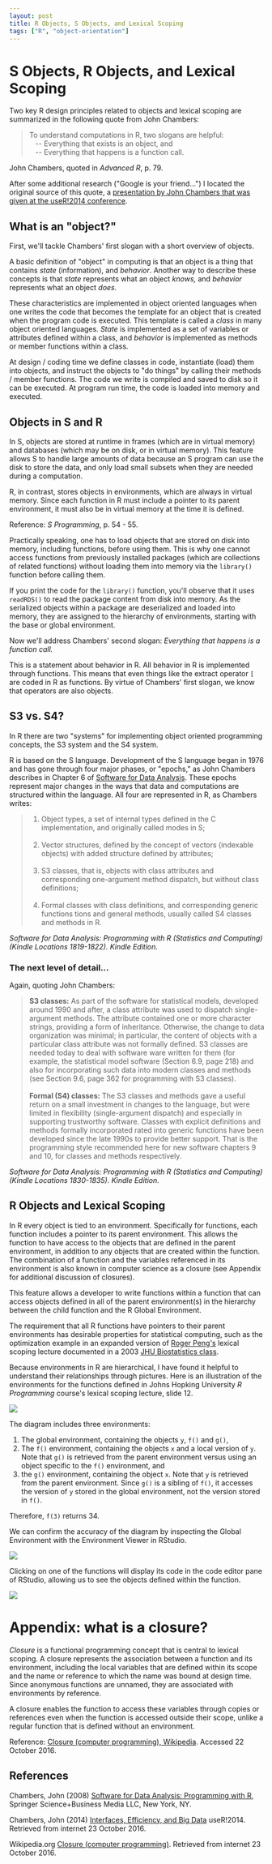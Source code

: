 ```yaml
---
layout: post
title: R Objects, S Objects, and Lexical Scoping
tags: ["R", "object-orientation"]
---
```


# S Objects, R Objects, and Lexical Scoping

Two key R design principles related to objects and lexical scoping are summarized in the following quote from John Chambers:

> To understand computations in R, two slogans are helpful:<br>
> &nbsp;&nbsp;&nbsp;-- Everything that exists is an object, and <br>
> &nbsp;&nbsp;&nbsp;-- Everything that happens is a function call.

John Chambers, quoted in *Advanced R*, p. 79.


After some additional research ("Google is your friend...") I located the original source of this quote, a [presentation by John Chambers that was given at the useR!2014 conference](http://user2014.stat.ucla.edu/files/chambers.pdf).

## What is an "object?"

First, we'll tackle Chambers' first slogan with a short overview of objects.

A basic definition of "object" in computing is that an object is a thing that contains *state* (information), and *behavior*. Another way to describe these concepts is that *state* represents what an object *knows,* and *behavior* represents what an object *does.*

These characteristics are implemented in object oriented languages when one writes the code that becomes the template for an object that is created when the program code is executed. This template is called a *class* in many object oriented languages. *State* is implemented as a set of variables or attributes defined within a class, and *behavior* is implemented as methods or member functions within a class.

At design / coding time we define classes in code, instantiate (load) them into objects, and instruct the objects to "do things" by calling their methods / member functions. The code we write is compiled and saved to disk so it can be executed.  At program run time, the code is loaded into memory and executed.

## Objects in S and R

In S, objects are stored at runtime in frames (which are in virtual memory) and databases (which may be on disk, or in virtual memory). This feature allows S to handle large amounts of data because an S program can use the disk to store the data, and only load small subsets when they are needed during a computation.

R, in contrast, stores objects in environments, which are always in virtual memory. Since each function in R must include a pointer to its parent environment, it must also be in virtual memory at the time it is defined.

Reference: _S Programming_,  p. 54 - 55.

Practically speaking, one has to load objects that are stored on disk into memory, including functions, before using them. This is why one cannot access functions from previously installed packages (which are collections of related functions) without loading them into memory via the `library()` function before calling them.

If you print the code for the `library()` function, you'll observe that it uses `readRDS()` to read the package content from disk into memory. As the serialized objects within a package are deserialized and loaded into memory, they are assigned to the hierarchy of environments, starting with the base or global environment.

Now we'll address Chambers' second slogan: *Everything that happens is a function call.*

This is a statement about behavior in R. All behavior in R is implemented through functions. This means that even things like the extract operator `[` are coded in R as functions. By virtue of Chambers' first slogan, we know that operators are also objects.

## S3 vs. S4?

In R there are two "systems" for implementing object oriented programming concepts, the S3 system and the S4 system.

R is based on the S language. Development of the S language began in 1976 and has gone through four major phases, or "epochs," as John Chambers describes in Chapter 6 of [Software for Data Analysis](http://www.springer.com/us/book/9780387759357). These epochs represent major changes in the ways that data and computations are structured within the language. All four are represented in R, as Chambers writes:

> 1. Object types, a set of internal types defined in the C implementation, and originally called modes in S; <br><br>
> 2. Vector structures, defined by the concept of vectors (indexable objects) with added structure defined by attributes;<br><br>
> 3. S3 classes, that is, objects with class attributes and corresponding one-argument method dispatch, but without class definitions;<br><br>
> 4. Formal classes with class definitions, and corresponding generic functions tions and general methods, usually called S4 classes and methods in R.

*Software for Data Analysis: Programming with R (Statistics and Computing) (Kindle Locations 1819-1822). Kindle Edition.*  

### The next level of detail...

Again, quoting John Chambers:

> **S3 classes:** As part of the software for statistical models, developed around 1990 and after, a class attribute was used to dispatch single-argument methods. The attribute contained one or more character strings, providing a form of inheritance. Otherwise, the change to data organization was minimal; in particular, the content of objects with a particular class attribute was not formally defined. S3 classes are needed today to deal with software ware written for them (for example, the statistical model software (Section 6.9, page 218) and also for incorporating such data into modern classes and methods (see Section 9.6, page 362 for programming with S3 classes).<br><br>
> **Formal (S4) classes:** The S3 classes and methods gave a useful return on a small investment in changes to the language, but were limited in flexibility  (single-argument dispatch) and especially in supporting trustworthy software. Classes with explicit definitions and methods formally incorporated rated into generic functions have been developed since the late 1990s to provide better support. That is the programming style recommended here for new software chapters 9 and 10, for classes and methods respectively.

*Software for Data Analysis: Programming with R (Statistics and Computing) (Kindle Locations 1830-1835). Kindle Edition.*    

## R Objects and Lexical Scoping

In R every object is tied to an environment. Specifically for functions, each function includes a pointer to its parent environment. This allows the function to have access to the objects that are defined in the parent environment, in addition to any objects that are created within the function. The combination of a function and the variables referenced in its environment is also known in computer science as a closure (see Appendix for additional discussion of closures).

This feature allows a developer to write functions within a function that can access objects defined in all of the parent environment(s) in the hierarchy between the child function and the R Global Environment.

The requirement that all R functions have pointers to their parent environments has desirable properties for statistical computing, such as the optimization example in an expanded version of [Roger Peng's](http://www.biostat.jhsph.edu/~rpeng/) lexical scoping lecture documented in a 2003 [JHU Biostatistics class](http://www.biostat.jhsph.edu/~rpeng/docs/R-classes-scope.pdf).

Because environments in R are hierarchical, I have found it helpful to understand their relationships through pictures. Here is an illustration of the environments for the functions defined in Johns Hopking University *R Programming* course's lexical scoping lecture, slide 12.

<img src="https://raw.githubusercontent.com/lgreski/dsdepot/master/assets/img/blog-lexicalScopingIllustration.png">

The diagram includes three environments:

1. The global environment, containing the objects `y`, `f()` and `g()`,
2. The `f()` environment, containing the objects `x` and a local version of `y`. Note that `g()` is retrieved from the parent environment versus using an object specific to the `f()` environment, and
3. the `g()` environment, containing the object `x`. Note that `y` is retrieved from the parent environment. Since `g()` is a sibling of `f()`, it accesses the version of `y` stored in the global environment, not the version stored in `f()`.

Therefore, `f(3)` returns 34.

We can confirm the accuracy of the diagram by inspecting the Global Environment with the Environment Viewer in RStudio.

<img src="https://raw.githubusercontent.com/lgreski/dsdepot/master/assets/img/blog-lexicalScoping02.png">

Clicking on one of the functions will display its code in the code editor pane of RStudio, allowing us to see the objects defined within the function.

<img src="https://raw.githubusercontent.com/lgreski/dsdepot/master/assets/img/blog-lexicalScoping03.png">

# Appendix: what is a closure?

*Closure* is a functional programming concept that is central to lexical scoping. A closure represents the association between a function and its environment, including the local variables that are defined within its scope and the name or reference to which the name was bound at design time. Since anonymous functions are unnamed, they are associated with environments by reference.  

A closure enables the function to access these variables through copies or references even when the function is accessed outside their scope, unlike a regular function that is defined without an environment.

Reference: <a href="https://en.wikipedia.org/wiki/Closure_(computer_programming)"> Closure (computer programming), Wikipedia</a>.  Accessed 22 October 2016.

## References

Chambers, John (2008) [Software for Data Analysis: Programming with R](http://www.springer.com/us/book/9780387759357), Springer Science+Business Media LLC, New York, NY.

Chambers, John (2014) [Interfaces, Efficiency, and Big Data](http://user2014.stat.ucla.edu/files/chambers.pdf) useR!2014. Retrieved from internet 23 October 2016.

Wikipedia.org <a href="https://en.wikipedia.org/wiki/Closure_(computer_programming)"> Closure (computer programming)</a>. Retrieved from internet 23 October 2016.
